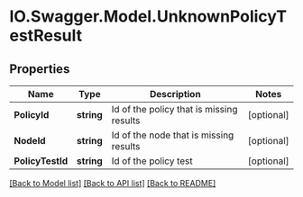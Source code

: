 # IO.Swagger.Model.UnknownPolicyTestResult
## Properties

Name | Type | Description | Notes
------------ | ------------- | ------------- | -------------
**PolicyId** | **string** | Id of the policy that is missing results | [optional] 
**NodeId** | **string** | Id of the node that is missing results | [optional] 
**PolicyTestId** | **string** | Id of the policy test | [optional] 

[[Back to Model list]](../README.md#documentation-for-models) [[Back to API list]](../README.md#documentation-for-api-endpoints) [[Back to README]](../README.md)

